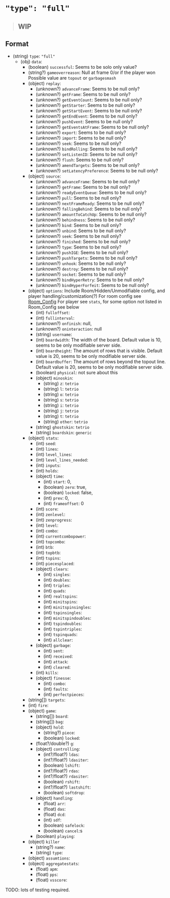 # `"type": "full"`

> ## **WIP**

## Format

* (string) `type`: `"full"`
  * (obj) `data`:
    * (boolean) `successful`: Seems to be solo only value?
    * (string?) `gameoverreason`: Null at frame 0/or if the player won Possible value are `topout` or `garbagesmash`
    * (object) `replay`:
      * (unknown?) `advanceFrame`: Seems to be null only?
      * (unknown?) `getFrame`: Seems to be null only?
      * (unknown?) `getEventCount`: Seems to be null only?
      * (unknown?) `getStarter`: Seems to be null only?
      * (unknown?) `getStartEvent`: Seems to be null only?
      * (unknown?) `getEndEvent`: Seems to be null only?
      * (unknown?) `pushEvent`: Seems to be null only?
      * (unknown?) `getEventsAtFrame`: Seems to be null only?
      * (unknown?) `export`: Seems to be null only?
      * (unknown?) `import`: Seems to be null only?
      * (unknown?) `seek`: Seems to be null only?
      * (unknown?) `bindRolling`: Seems to be null only?
      * (unknown?) `setListenID`: Seems to be null only?
      * (unknown?) `flush`: Seems to be null only?
      * (unknown?) `amendTargets`: Seems to be null only?
      * (unknown?) `setLatencyPreference`: Seems to be null only?
    * (object) `source`:
      * (unknown?) `advanceFrame`: Seems to be null only?
      * (unknown?) `getFrame`: Seems to be null only?
      * (unknown?) `readyEventQueue`: Seems to be null only?
      * (unknown?) `pull`: Seems to be null only?
      * (unknown?) `nextFrameReady`: Seems to be null only?
      * (unknown?) `fallingBehind`: Seems to be null only?
      * (unknown?) `amountToCatchUp`: Seems to be null only?
      * (unknown?) `behindness`: Seems to be null only?
      * (unknown?) `bind`: Seems to be null only?
      * (unknown?) `unbind`: Seems to be null only?
      * (unknown?) `seek`: Seems to be null only?
      * (unknown?) `finished`: Seems to be null only?
      * (unknown?) `type`: Seems to be null only?
      * (unknown?) `pushIGE`: Seems to be null only?
      * (unknown?) `pushTargets`: Seems to be null only?
      * (unknown?) `unhook`: Seems to be null only?
      * (unknown?) `destroy`: Seems to be null only?
      * (unknown?) `socket`: Seems to be null only?
      * (unknown?) `bindHyperRetry`: Seems to be null only?
      * (unknown?) `bindHyperForfeit`: Seems to be null only?
    * (object) `options`: Include Room/Hidden/Unmodifiable config, and player handling/customization(?) For room config see [Room_Config](//Room_configmd) For player see `stats`, for some option not listed in Room_Config see below
      * (int) `fulloffset`:
      * (int) `fullinterval`:
      * (unknown?) `onfinish`: null,
      * (unknown?) `oninteraction`: null
      * (string) `username`:
      * (int) `boardwidth`: The width of the board. Default value is 10, seems to be only modifiable server side.
      * (int) `boardheight`: The amount of rows that is visible. Default value is 20, seems to be only modifiable server side.
      * (int) `boardbuffer`: The amount of rows beyond the topout line. Default value is 20, seems to be only modifiable server side.
      * (boolean) `physical`: not sure about this
      * (object) `minoskin`:
        * (string) `z`: `tetrio`
        * (string) `l`: `tetrio`
        * (string) `o`: `tetrio`
        * (string) `s`: `tetrio`
        * (string) `i`: `tetrio`
        * (string) `j`: `tetrio`
        * (string) `t`: `tetrio`
        * (string) `other`: `tetrio`
      * (string) `ghostskin`: `tetrio`
      * (string) `boardskin`: `generic`
    * (object) `stats`:
      * (int) `seed`:
      * (int) `lines`:
      * (int) `level_lines`:
      * (int) `level_lines_needed`:
      * (int) `inputs`:
      * (int) `holds`:
      * (object) `time`:
        * (int) `start`: 0,
        * (boolean) `zero`: true,
        * (boolean) `locked`: false,
        * (int) `prev`: 0,
        * (int) `frameoffset`: 0
      * (int) `score`:
      * (int) `zenlevel`:
      * (int) `zenprogress`:
      * (int) `level`:
      * (int) `combo`:
      * (int) `currentcombopower`:
      * (int) `topcombo`:
      * (int) `btb`:
      * (int) `topbtb`:
      * (int) `tspins`:
      * (int) `piecesplaced`:
      * (object) `clears`:
        * (int) `singles`:
        * (int) `doubles`:
        * (int) `triples`:
        * (int) `quads`:
        * (int) `realtspins`:
        * (int) `minitspins`:
        * (int) `minitspinsingles`:
        * (int) `tspinsingles`:
        * (int) `minitspindoubles`:
        * (int) `tspindoubles`:
        * (int) `tspintriples`:
        * (int) `tspinquads`:
        * (int) `allclear`:
      * (object) `garbage`:
        * (int) `sent`:
        * (int) `received`:
        * (int) `attack`:
        * (int) `cleared`:
      * (int) `kills`:
      * (object) `finesse`:
        * (int) `combo`:
        * (int) `faults`:
        * (int) `perfectpieces`:
    * (string[]) `targets`:
    * (int) `fire`:
    * (object) `game`:
      * (string[]) `board`:
      * (string[]) `bag`:
      * (object) `hold`:
        * (string?) `piece`:
        * (boolean) `locked`:
      * (float?/double?) `g`:
      * (object) `controlling`:
        * (int?/float?) `ldas`:
        * (int?/float?) `ldasiter`:
        * (boolean) `lshift`:
        * (int?/float?) `rdas`:
        * (int?/float?) `rdasiter`:
        * (boolean) `rshift`:
        * (int?/float?) `lastshift`:
        * (boolean) `softdrop`:
      * (object) `handling`:
        * (float) `arr`:
        * (float) `das`:
        * (float) `dcd`:
        * (int) `sdf`:
        * (boolean) `safelock`:
        * (boolean) `cancel`:s
      * (boolean) `playing`:
    * (object) `killer`
      * (string?) `name`:
      * (string) `type`:
    * (object) `assumtions`:
    * (object) `aggregatestats`:
      * (float) `apm`:
      * (float) `pps`:
      * (float) `vsscore`:

TODO: lots of testing required.

